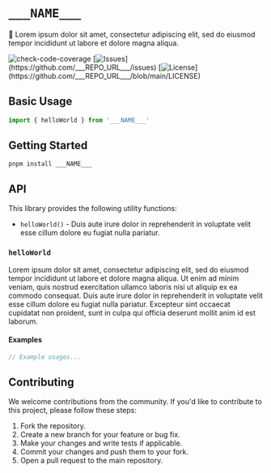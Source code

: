 # `___NAME___`

📘 Lorem ipsum dolor sit amet, consectetur adipiscing elit, sed do eiusmod tempor incididunt ut labore et dolore magna aliqua. 

![check-code-coverage](https://img.shields.io/badge/code--coverage-100%25-brightgreen)
[![Issues](https://img.shields.io/github/issues/___REPO_URL___)](https://github.com/___REPO_URL___/issues)
[![License](https://img.shields.io/github/license/___REPO_URL___)](https://github.com/___REPO_URL___/blob/main/LICENSE)

## Basic Usage

```ts
import { helloWorld } from '___NAME___'
```

## Getting Started

```shell
pnpm install ___NAME___
```

## API

This library provides the following utility functions:

- `helloWorld()` - Duis aute irure dolor in reprehenderit in voluptate velit esse cillum dolore eu fugiat nulla pariatur.

### `helloWorld`

Lorem ipsum dolor sit amet, consectetur adipiscing elit, sed do eiusmod tempor incididunt ut labore et dolore magna aliqua. Ut enim ad minim veniam, quis nostrud exercitation ullamco laboris nisi ut aliquip ex ea commodo consequat. Duis aute irure dolor in reprehenderit in voluptate velit esse cillum dolore eu fugiat nulla pariatur. Excepteur sint occaecat cupidatat non proident, sunt in culpa qui officia deserunt mollit anim id est laborum.

#### Examples

```ts
// Example usages...
```

## Contributing

We welcome contributions from the community. If you'd like to contribute to this project, please follow these steps:

1. Fork the repository.
2. Create a new branch for your feature or bug fix.
3. Make your changes and write tests if applicable.
4. Commit your changes and push them to your fork.
5. Open a pull request to the main repository.
